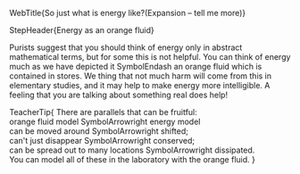 WebTitle{So just what is energy like?(Expansion &ndash; tell me more)}

StepHeader{Energy as an orange fluid}

Purists suggest that you should think of energy only in abstract mathematical terms, but for some this is not helpful. You can think of energy much as we have depicted it SymbolEndash an orange fluid which is contained in stores. We thing that not much harm will come from this in elementary studies, and it may help to make energy more intelligible. A feeling that you are talking about something real does help!

TeacherTip{ There are parallels that can be fruitful:<br> orange fluid model SymbolArrowright energy model <br> can be moved around SymbolArrowright  shifted; <br> can't just disappear SymbolArrowright  conserved; <br> can be spread out to many locations SymbolArrowright  dissipated. <br> You can model all of these in the laboratory with the orange fluid. }

